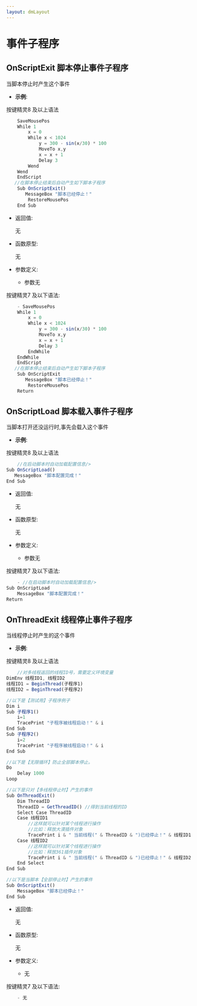 ```yaml
---
layout: dmLayout
---    
```


# 事件子程序


##  OnScriptExit 脚本停止事件子程序

当脚本停止时产生这个事件

- **示例**:

按键精灵8 及以上语法
```js
    SaveMousePos   
    While 1  
        x = 0  
        While x < 1024  
            y = 300 - sin(x/30) * 100  
            MoveTo x,y  
            x = x + 1  
            Delay 3  
        Wend   
    Wend  
    EndScript  
   //在脚本停止结束后自动产生如下脚本子程序  
    Sub OnScriptExit()  
       MessageBox "脚本已经停止！"  
        RestoreMousePos   
    End Sub 

```

- 返回值: 

    无

- 函数原型:

    无

- 参数定义:

    - 参数无



按键精灵7 及以下语法:

```js
    - SaveMousePos   
    While 1  
        x = 0  
        While x < 1024  
            y = 300 - sin(x/30) * 100  
            MoveTo x,y  
            x = x + 1  
            Delay 3  
        EndWhile   
    EndWhile   
    EndScript  
   //在脚本停止结束后自动产生如下脚本子程序  
    Sub OnScriptExit  
       MessageBox "脚本已经停止！"  
        RestoreMousePos   
    Return 
```




##  OnScriptLoad 脚本载入事件子程序

当脚本打开还没运行时,事先会载入这个事件

- **示例**:

按键精灵8 及以上语法
```js
    //在启动脚本时自动加载配置信息/>
Sub OnScriptLoad()
   MessageBox "脚本配置完成！"
End Sub 

```

- 返回值: 

    无

- 函数原型:

    无

- 参数定义:

    - 参数无



按键精灵7 及以下语法:

```js
    - //在启动脚本时自动加载配置信息/>
Sub OnScriptLoad
    MessageBox "脚本配置完成！"
Return 
```




##  OnThreadExit 线程停止事件子程序

当线程停止时产生的这个事件

- **示例**:

按键精灵8 及以上语法
```js
    //对多线程返回的线程ID号，需要定义环境变量
DimEnv 线程ID1, 线程ID2
线程ID1 = BeginThread(子程序1)
线程ID2 = BeginThread(子程序2)

//以下是【测试用】子程序例子
Dim i
Sub 子程序1()
    i=1 
    TracePrint "子程序被线程启动！" & i  
End Sub
Sub 子程序2()
    i=2
    TracePrint "子程序被线程启动！" & i 
End Sub

//以下是【无限循环】防止全部脚本停止。
Do 
    Delay 1000
Loop

//以下是只对【多线程停止时】产生的事件 
Sub OnThreadExit()
    Dim ThreadID
    ThreadID = GetThreadID() //得到当前线程的ID
    Select Case ThreadID
    Case 线程ID1 
        //这样就可以针对某个线程进行操作
        //比如：释放大漠插件对象
        TracePrint i & " 当前线程(" & ThreadID & ")已经停止！" & 线程ID1  
    Case 线程ID2
        //这样就可以针对某个线程进行操作
        //比如：释放361插件对象     
        TracePrint i & " 当前线程(" & ThreadID & ")已经停止！" & 线程ID2 
    End Select
End Sub

//以下是当脚本【全部停止时】产生的事件
Sub OnScriptExit()
    MessageBox "脚本已经停止！"
End Sub


```

- 返回值: 

    无

- 函数原型:

    无

- 参数定义:

    - 无



按键精灵7 及以下语法:

```js
    - 无
```



